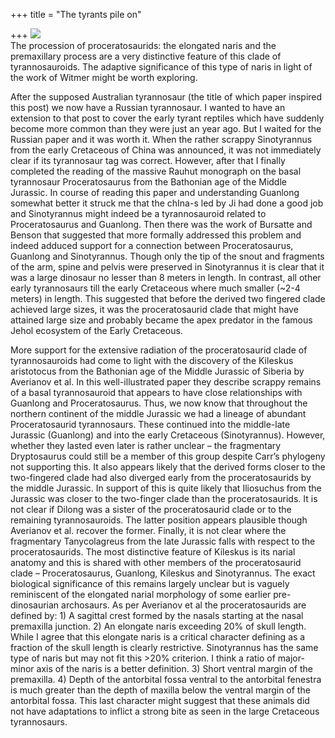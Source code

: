 +++
title = "The tyrants pile on"

+++
[![](https://i2.wp.com/lh4.ggpht.com/_hjuA1bE0hBw/S7NwjwDJMtI/AAAAAAAABX8/1nal_2mZIkg/s400/proceratosaurids.jpg)](http://picasaweb.google.com/lh/photo/5BW1d2zybzU738jnmtsiSw?feat=embedwebsite)  
The procession of proceratosaurids: the elongated naris and the
premaxillary process are a very distinctive feature of this clade of
tyrannosauroids. The adaptive significance of this type of naris in
light of the work of Witmer might be worth exploring.

After the supposed Australian tyrannosaur (the title of which paper
inspired this post) we now have a Russian tyrannosaur. I wanted to have
an extension to that post to cover the early tyrant reptiles which have
suddenly become more common than they were just an year ago. But I
waited for the Russian paper and it was worth it. When the rather
scrappy Sinotyrannus from the early Cretaceous of China was announced,
it was not immediately clear if its tyrannosaur tag was correct.
However, after that I finally completed the reading of the massive
Rauhut monograph on the basal tyrannosaur Proceratosaurus from the
Bathonian age of the Middle Jurassic. In course of reading this paper
and understanding Guanlong somewhat better it struck me that the chIna-s
led by Ji had done a good job and Sinotyrannus might indeed be a
tyrannosauroid related to Proceratosaurus and Guanlong. Then there was
the work of Bursatte and Benson that suggested that more formally
addressed this problem and indeed adduced support for a connection
between Proceratosaurus, Guanlong and Sinotyrannus. Though only the tip
of the snout and fragments of the arm, spine and pelvis were preserved
in Sinotyrannus it is clear that it was a large dinosaur no lesser than
8 meters in length. In contrast, all other early tyrannosaurs till the
early Cretaceous where much smaller (\~2-4 meters) in length. This
suggested that before the derived two fingered clade achieved large
sizes, it was the proceratosaurid clade that might have attained large
size and probably became the apex predator in the famous Jehol ecosystem
of the Early Cretaceous.

More support for the extensive radiation of the proceratosaurid clade of
tyrannosauroids had come to light with the discovery of the Kileskus
aristotocus from the Bathonian age of the Middle Jurassic of Siberia by
Averianov et al. In this well-illustrated paper they describe scrappy
remains of a basal tyrannosauroid that appears to have close
relationships with Guanlong and Proceratosaurus. Thus, we now know that
throughout the northern continent of the middle Jurassic we had a
lineage of abundant Proceratosaurid tyrannosaurs. These continued into
the middle-late Jurassic (Guanlong) and into the early Cretaceous
(Sinotyrannus). However, whether they lasted even later is rather
unclear – the fragmentary Dryptosaurus could still be a member of this
group despite Carr’s phylogeny not supporting this. It also appears
likely that the derived forms closer to the two-fingered clade had also
diverged early from the proceratosaurids by the middle Jurassic. In
support of this is quite likely that Iliosuchus from the Jurassic was
closer to the two-finger clade than the proceratosaurids. It is not
clear if Dilong was a sister of the proceratosaurid clade or to the
remaining tyrannosauroids. The latter position appears plausible though
Averianov et al. recover the former. Finally, it is not clear where the
fragmentary Tanycolagreus from the late Jurassic falls with respect to
the proceratosaurids. The most distinctive feature of Kileskus is its
narial anatomy and this is shared with other members of the
proceratosaurid clade – Proceratosaurus, Guanlong, Kileskus and
Sinotyrannus. The exact biological significance of this remains largely
unclear but is vaguely reminiscent of the elongated narial morphology of
some earlier pre-dinosaurian archosaurs. As per Averianov et al the
proceratosaurids are defined by: 1) A sagittal crest formed by the
nasals starting at the nasal premaxilla junction. 2) An elongate naris
exceeding 20% of skull length. While I agree that this elongate naris is
a critical character defining as a fraction of the skull length is
clearly restrictive. Sinotyrannus has the same type of naris but may not
fit this \>20% criterion. I think a ratio of major-minor axis of the
naris is a better definition. 3) Short ventral margin of the premaxilla.
4) Depth of the antorbital fossa ventral to the antorbital fenestra is
much greater than the depth of maxilla below the ventral margin of the
antorbital fossa. This last character might suggest that these animals
did not have adaptations to inflict a strong bite as seen in the large
Cretaceous tyrannosaurs.
